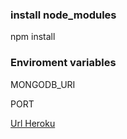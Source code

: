 
### install node_modules

npm install

### Enviroment variables

MONGODB_URI 

PORT 

[Url Heroku](https://crud-node-mongo-pipe.herokuapp.com/)
